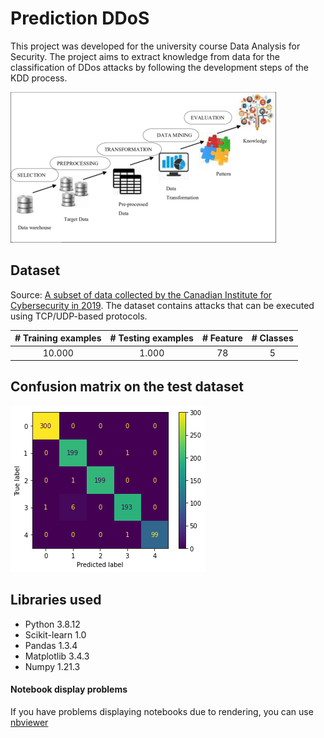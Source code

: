 # Prediction DDoS
This project was developed for the university course Data Analysis for Security. 
The project aims to extract knowledge from data for the classification of DDos attacks by following the development steps of the KDD process.

![ProcessoKDD](https://github.com/francescovolpe/Prediction-DDoS/blob/main/Img/KDD-Process.png)

## Dataset
Source: [A subset of data collected by the Canadian Institute for Cybersecurity in 2019](https://www.unb.ca/cic/datasets/ddos-2019.html).
The dataset contains attacks that can be executed using TCP/UDP-based protocols.

| # Training examples | # Testing examples | # Feature | # Classes |
| :---: | :----: | :----: | :----: |
| 10.000 | 1.000 | 78 | 5 |


## Confusion matrix on the test dataset
![ConfusionMatrix](https://github.com/francescovolpe/Prediction-DDoS/blob/main/Img/ConfusionMatrix.png)

## Libraries used
* Python 3.8.12
* Scikit-learn 1.0
* Pandas 1.3.4
* Matplotlib 3.4.3
* Numpy 1.21.3

#### Notebook display problems
If you have problems displaying notebooks due to rendering, you can use [nbviewer](https://nbviewer.jupyter.org/)
